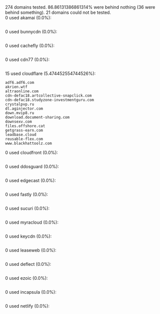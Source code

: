 274 domains tested. 86.86131386861314% were behind nothing (36 were behind something). 21 domains could not be tested.<br>
0 used akamai (0.0%):
```

```

0 used bunnycdn (0.0%):
```

```

0 used cachefly (0.0%):
```

```

0 used cdn77 (0.0%):
```

```

15 used cloudflare (5.474452554744526%):
```
adf6.adf6.com
akrien.wtf
altraonline.com
cdn-defac18.artcollective-snapclick.com
cdn-defac18.studyzone-investmentguru.com
crystalpvp.ru
dl.aginjector.com
down.mvip8.ru
download.document-sharing.com
downsexv.com
files.offshore.cat
getgrass-earn.com
leadbase.cloud
reusable-flex.com
www.blackhattoolz.com
```

0 used cloudfront (0.0%):
```

```

0 used ddosguard (0.0%):
```

```

0 used edgecast (0.0%):
```

```

0 used fastly (0.0%):
```

```

0 used sucuri (0.0%):
```

```

0 used myracloud (0.0%):
```

```

0 used keycdn (0.0%):
```

```

0 used leaseweb (0.0%):
```

```

0 used deflect (0.0%):
```

```

0 used ezoic (0.0%):
```

```

0 used incapsula (0.0%):
```

```

0 used netlify (0.0%):
```

```
